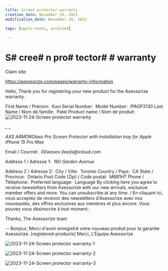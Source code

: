 ```yaml
---
title: Screen protector warranty
creation_date: November 24, 2023
modification_date: November 24, 2023

tags: [apple-notes, archived]

---
```



# S# cree# n pro# tector#  # warranty # 

Claim site:

https://axessorize.com/pages/warranty-information

Hello,
Thank you for registering your new product for the Axessorize warranty.

First Name / Prénom:  Kavi
Serial Number: 
Model Number:  IPAGP3130
Last Name / Nom de famille:  Patel
Product name / Nom de produit:  
![2023-11-24-Screen protector warranty](images/2023-11-24-Screen%20protector%20warranty.jpeg)

_ _

_AXS ARMORGlass Pro Screen Protector with installation tray for Apple iPhone 15 Pro Max_

Email / Courriel:  _00waves-feeds@icloud.com_

Address 1 / Adresse 1:  _160 Garden Avenue_

Address 2 / Adresse 2: 
City / Ville:  Toronto
Country / Pays:  CA
State / Province:  Ontario
Post Code (Zip) / Code postal:  M6R1H7
Phone / Téléphone: 
Preferred language:  Language
By clicking here you agree to receive newsletters from Axessorize with our new arrivals, exclusive member offers and more. You can unsubscribe at any time. / En cliquant ici, vous acceptez de recevoir des newsletters d'Axessorize avec nos nouveautés, des offres exclusives aux membres et plus encore. Vous pouvez vous désinscrire à tout moment.: 

Thanks,
The Axessorize team

--
Bonjour,
Merci d'avoir enregistré votre nouveau produit pour la garantie Axessorize.
[registered-products]
Merci,
L'Équipe Axessorize
 

![2023-11-24-Screen protector warranty-1](images/2023-11-24-Screen%20protector%20warranty-1.jpeg)

![2023-11-24-Screen protector warranty-2](images/2023-11-24-Screen%20protector%20warranty-2.png)

![2023-11-24-Screen protector warranty-3](images/2023-11-24-Screen%20protector%20warranty-3.png)

